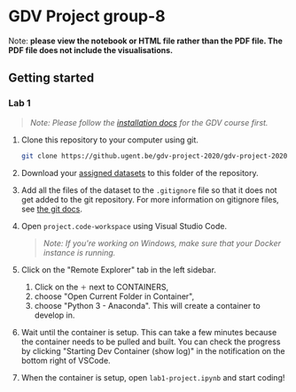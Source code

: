 # GDV Project group-8

Note: **please view the notebook or HTML file rather than the PDF file. The PDF file does not include the visualisations.**


## Getting started

### Lab 1

> *Note: Please follow the [installation docs](https://github.ugent.be/GDV/docs) for the GDV course first.*

1. Clone this repository to your computer using git.

   ```bash
   git clone https://github.ugent.be/gdv-project-2020/gdv-project-2020-group-8.git
   ```

1. Download your [assigned datasets](https://docs.google.com/spreadsheets/d/1gO_0ejgrW17XBHR7qfp6Qoo7Ai_XFlLIZakb0gIMmQE/edit?usp=sharing) to this folder of the repository.
1. Add all the files of the dataset to the `.gitignore` file so that it does not get added to the git repository. For more information on gitignore files, see [the git docs](https://git-scm.com/docs/gitignore).
1. Open `project.code-workspace` using Visual Studio Code.
   > *Note: If you're working on Windows, make sure that your Docker instance is running.*
1. Click on the "Remote Explorer" tab in the left sidebar.
   1. Click on the `＋` next to CONTAINERS,
   1. choose "Open Current Folder in Container",
   1. choose "Python 3 - Anaconda".
   This will create a container to develop in.
1. Wait until the container is setup. This can take a few minutes because the container needs to be pulled and built. You can check the progress by clicking "Starting Dev Container (show log)" in the notification on the bottom right of VSCode.
1. When the container is setup, open `lab1-project.ipynb` and start coding!
